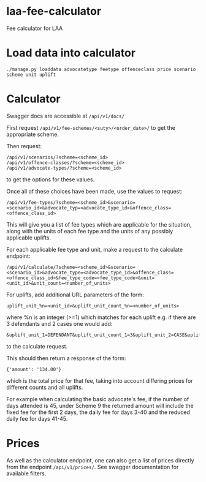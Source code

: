 # laa-fee-calculator
Fee calculator for LAA


Load data into calculator
==========================

```
./manage.py loaddata advocatetype feetype offenceclass price scenario scheme unit uplift
```

Calculator
==========

Swagger docs are accessible at `/api/v1/docs/`

First request `/api/v1/fee-schemes/<suty>/<order_date>/` to get the appropriate scheme.

Then request:

```
/api/v1/scenarios/?scheme=<scheme_id>
/api/v1/offence-classes/?scheme=<scheme_id>
/api/v1/advocate-types/?scheme=<scheme_id>
```

to get the options for these values.

Once all of these choices have been made, use the values to request:

```
/api/v1/fee-types/?scheme=<scheme_id>&scenario=<scenario_id>&advocate_typ=<advocate_type_id>&offence_class=<offence_class_id>
```

This will give you a list of fee types which are applicable for the situation, along with the units of each fee type and the units of any possibly applicable uplifts.

For each applicable fee type and unit, make a request to the calculate endpoint:

```
/api/v1/calculate/?scheme=<scheme_id>&scenario=<scenario_id>&advocate_type=<advocate_type_id>&offence_class=<offence_class_id>&fee_type_code=<fee_type_code>&unit=<unit_id>&unit_count=<number_of_units>
```

For uplifts, add additional URL parameters of the form:

```
uplift_unit_%n=<unit_id>&uplift_unit_count_%n=<number_of_units>
```

where %n is an integer (>=1) which matches for each uplift e.g. if there are 3 defendants and 2 cases one would add:

```
&uplift_unit_1=DEFENDANT&uplift_unit_count_1=3&uplift_unit_2=CASE&uplift_unit_count_2=2
```

to the calculate request.

This should then return a response of the form:

```
{'amount': '134.00'}
```

which is the total price for that fee, taking into account differing prices for different counts and all uplifts.

For example when calculating the basic advocate's fee, if the number of days attended is 45, under Scheme 9 the returned amount will include the fixed fee for the first 2 days, the daily fee for days 3-40 and the reduced daily fee for days 41-45.

Prices
======

As well as the calculator endpoint, one can also get a list of prices directly from the endpoint `/api/v1/prices/`. See swagger documentation for available filters.
